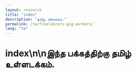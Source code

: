 ```yaml
---
layout: resource
title: "index"
description: "தமிழ் விளக்கம்."
permalink: /ta/freelancers-gig-workers/
lang: "ta"
---
```


# index\n\nஇந்த பக்கத்திற்கு தமிழ் உள்ளடக்கம்.
